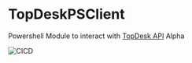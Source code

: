 # TopDeskPSClient

Powershell Module to interact with [TopDesk API](https://developers.topdesk.com/)
Alpha

![CICD](https://github.com/rbury/TopDeskPSClient/workflows/CICD/badge.svg)
